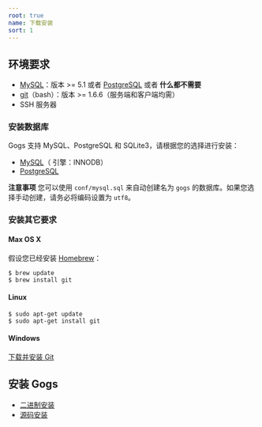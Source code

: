 ```yaml
---
root: true
name: 下载安装
sort: 1
---
```


## 环境要求

- [MySQL](http://dev.mysql.com)：版本 >= 5.1 或者 [PostgreSQL](http://www.postgresql.org/) 或者 **什么都不需要**
- [git](http://git-scm.com/)（bash）：版本 >= 1.6.6（服务端和客户端均需）
- SSH 服务器

### 安装数据库

Gogs 支持 MySQL、PostgreSQL 和 SQLite3，请根据您的选择进行安装：

- [MySQL](http://dev.mysql.com/downloads/mysql/)（ 引擎：INNODB）
- [PostgreSQL](http://www.postgresql.org/download/)

**注意事项** 您可以使用 `conf/mysql.sql` 来自动创建名为 `gogs` 的数据库。如果您选择手动创建，请务必将编码设置为 `utf8`。
 
### 安装其它要求

#### Max OS X

假设您已经安装 [Homebrew](http://brew.sh/)：

```
$ brew update
$ brew install git
```

#### Linux

```
$ sudo apt-get update
$ sudo apt-get install git
```

#### Windows

[下载并安装 Git](http://git-scm.com/downloads)

## 安装 Gogs

- [二进制安装](install_from_binary.md)
- [源码安装](install_from_source.md)